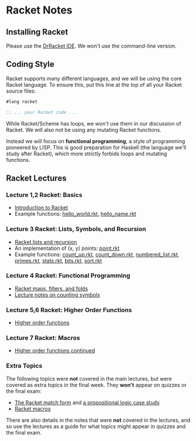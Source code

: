 # Racket Notes

## Installing Racket

Please use the [DrRacket IDE](https://racket-lang.org/). We won't use the
command-line version.

## Coding Style

Racket supports many different languages, and we will be using the core Racket
language. To ensure this, put this line at the top of all your Racket source
files:

```lisp
#lang racket

;; ... your Racket code ...
```

While Racket/Scheme has loops, we *won't* use them in our discussion of
Racket. We will also *not* be using any mutating Racket functions.

Instead we will focus on **functional programming**, a style of programming
pioneered by LISP. This is good preparation for Haskell (the language we'll
study after Racket), which more strictly forbids loops and mutating functions.


## Racket Lectures

### Lecture 1,2 Racket: Basics

- [Introduction to Racket](racket_intro.md)
- Example functions: [hello_world.rkt](hello_world.rkt),
  [hello_name.rkt](hello_name.rkt)

### Lecture 3 Racket: Lists, Symbols, and Recursion

- [Racket lists and recursion](racket_lists_and_recursion.md)
- An implementation of (x, y) points: [point.rkt](point.rkt)
- Example functions: [count_up.rkt](count_up.rkt),
  [count_down.rkt](count_down.rkt), [numbered_list.rkt](numbered_list.rkt),
  [primes.rkt](primes.rkt), [stats.rkt](stats.rkt), [bits.rkt](bits.rkt),
  [sort.rkt](sort.rkt)

### Lecture 4 Racket: Functional Programming

- [Racket maps, filters, and folds](racket_maps_filters_folds.md)
- [Lecture notes on counting symbols](racketSymbolCountingNotes.md)

### Lecture 5,6 Racket: Higher Order Functions

- [Higher order functions](racket_higher_order_functions.md)

### Lecture 7 Racket: Macros
- [Higher order functions continued](racket_higher_order_functions.md)

### Extra Topics

The following topics were **not** covered in the main lectures, but were
 covered as extra topics in the final week. They **won't** appear on quizzes
 or the final exam:

- [The Racket match form](racket_match_form.md) and [a propositional logic
  case study](racket_propositional_logic.md)
- [Racket macros](racket_macros.md)

There are also details in the notes that were **not** covered in the lectures,
and so use the lectures as a guide for what topics might appear in quizzes and
the final exam.

